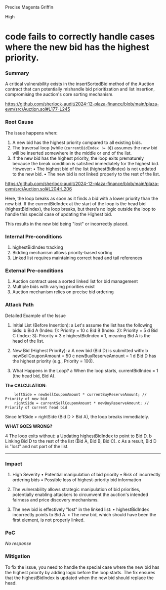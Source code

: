 Precise Magenta Griffin

High

# code fails to correctly handle cases where the new bid has the highest priority.

### Summary

A critical vulnerability exists in the insertSortedBid method of the Auction contract that can potentially mishandle bid prioritization and list insertion, compromising the auction's core sorting mechanism.

https://github.com/sherlock-audit/2024-12-plaza-finance/blob/main/plaza-evm/src/Auction.sol#L177-L245

### Root Cause

The issue happens when:
1. A new bid has the highest priority compared to all existing bids.
2. The traversal loop (while (`currentBidIndex != 0`)) assumes the new bid will be inserted somewhere in the middle or end of the list.
3. If the new bid has the highest priority, the loop exits prematurely because the break condition is satisfied immediately for the highest bid.
However:
• The highest bid of the list (highestBidIndex) is not updated to the new bid.
• The new bid is not linked properly to the rest of the list. 

https://github.com/sherlock-audit/2024-12-plaza-finance/blob/main/plaza-evm/src/Auction.sol#L204-L206

Here, the loop breaks as soon as it finds a bid with a lower priority than the new bid. If the currentBidIndex at the start of the loop is the head bid (highestBidIndex), the loop breaks, but there’s no logic outside the loop to handle this special case of updating the Highest bid.

This results in the new bid being "lost" or incorrectly placed.


### Internal Pre-conditions

1. highestBidIndex tracking
2. Bidding mechanism allows priority-based sorting
3. Linked list requires maintaining correct head and tail references

### External Pre-conditions

1. Auction contract uses a sorted linked list for bid management
2. Multiple bids with varying priorities exist
3. Auction mechanism relies on precise bid ordering

### Attack Path

Detailed Example of the Issue
1.	Initial List (Before Insertion):
a	Let's assume the list has the following bids:
b	Bid A (Index: 1): Priority = 10
c	Bid B (Index: 2): Priority = 5
d	Bid C (Index: 3): Priority = 3
e	highestBidIndex = 1, meaning Bid A is the head of the list.


2.	New Bid (Highest Priority):
a	A new bid (Bid D) is submitted with:
b	newSellCouponAmount = 50
c	newBuyReserveAmount = 1
d	Bid D has the highest priority (e.g., Priority = 100).

3.	What Happens in the Loop?
a	When the loop starts, currentBidIndex = 1 (the head bid, Bid A).

**The CALCULATION**:

        leftSide = newSellCouponAmount * currentBuyReserveAmount; // Priority of new bid
        rightSide = currentSellCouponAmount * newBuyReserveAmount; // Priority of current head bid

 Since leftSide > rightSide (Bid D > Bid A), the loop breaks immediately.

**WHAT GOES WRONG?**

4	The loop exits without:
a	Updating highestBidIndex to point to Bid D.
b	Linking Bid D to the rest of the list (Bid A, Bid B, Bid C).
c	As a result, Bid D is "lost" and not part of the list.
________________________________________


### Impact

1. High Severity
• Potential manipulation of bid priority
• Risk of incorrectly ordering bids
• Possible loss of highest-priority bid information

2. The vulnerability allows strategic manipulation of bid priorities, potentially enabling attackers to circumvent the auction's intended fairness and price discovery mechanisms.

3. The new bid is effectively "lost" in the linked list:
• highestBidIndex incorrectly points to Bid A.
• The new bid, which should have been the first element, is not properly linked.


### PoC

_No response_

### Mitigation

To fix the issue, you need to handle the special case where the new bid has the highest priority by adding logic before the loop starts. The fix ensures that the highestBidIndex is updated when the new bid should replace the head.